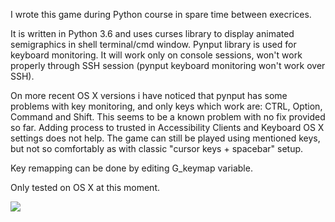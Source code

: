 I wrote this game during Python course in spare time between execrices.

It is written in Python 3.6 and uses curses library to display animated semigraphics in shell terminal/cmd window. Pynput library is used for keyboard monitoring.
It will work only on console sessions, won't work properly through SSH session (pynput keyboard monitoring won't work over SSH). 

On more recent OS X versions i have noticed that pynput has some problems with key monitoring, and only keys which work are: CTRL, Option, Command and Shift. 
This seems to be a known problem with no fix provided so far. Adding process to trusted in Accessibility Clients and Keyboard OS X settings does not help.
The game can still be played using mentioned keys, but not so comfortably as with classic "cursor keys + spacebar" setup.

Key remapping can be done by editing G_keymap variable.

Only tested on OS X at this moment. 

![](https://github.com/woytekm/space-invaders-console/Game.gif)

